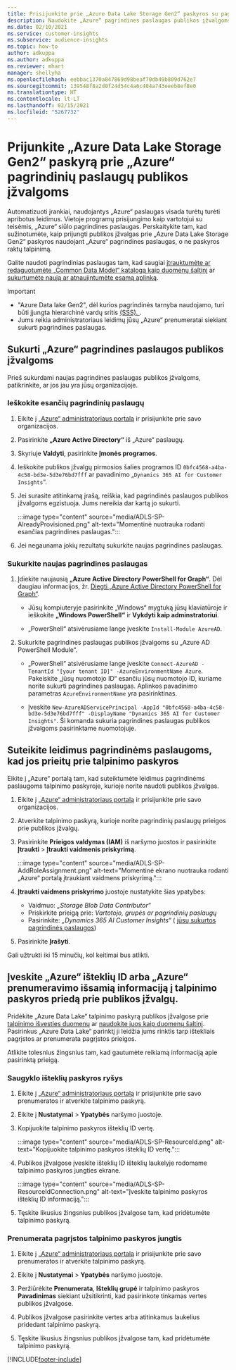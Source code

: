 ```yaml
---
title: Prisijunkite prie „Azure Data Lake Storage Gen2“ paskyros su pagrindinėmis paslaugomis
description: Naudokite „Azure“ pagrindines paslaugas publikos įžvalgoms, kurios prisijungia prie jūsų turimo „Data Lake“ pridedant jį prie publikos įžvalgų.
ms.date: 02/10/2021
ms.service: customer-insights
ms.subservice: audience-insights
ms.topic: how-to
author: adkuppa
ms.author: adkuppa
ms.reviewer: mhart
manager: shellyha
ms.openlocfilehash: eebbac1370a847869d98beaf70db49b809d762e7
ms.sourcegitcommit: 139548f8a2d0f24d54c4a6c404a743eeeb8ef8e0
ms.translationtype: HT
ms.contentlocale: lt-LT
ms.lasthandoff: 02/15/2021
ms.locfileid: "5267732"
---
```

# <a name="connect-to-an-azure-data-lake-storage-gen2-account-with-an-azure-service-principal-for-audience-insights"></a>Prijunkite „Azure Data Lake Storage Gen2“ paskyrą prie „Azure“ pagrindinių paslaugų publikos įžvalgoms

Automatizuoti įrankiai, naudojantys „Azure“ paslaugas visada turėtų turėti apribotus leidimus. Vietoje programų prisijungimo kaip vartotojui su teisėmis, „Azure“ siūlo pagrindines paslaugas. Perskaitykite tam, kad sužinotumėte, kaip prijungti publikos įžvalgas prie „Azure Data Lake Storage Gen2“ paskyros naudojant „Azure“ pagrindines paslaugas, o ne paskyros raktų talpinimą. 

Galite naudoti pagrindinias paslaugas tam, kad saugiai [įtrauktumėte ar redaguotumėte „Common Data Model“ katalogą kaip duomenų šaltinį](connect-common-data-model.md) ar [sukurtumėte naują ar atnaujintumėte esamą aplinką](manage-environments.md#create-an-environment-in-an-existing-organization).

> [!IMPORTANT]
> - "Azure Data lake Gen2", dėl kurios pagrindinės tarnyba naudojamo, turi būti įjungta hierarchinė vardų sritis [ (SSS). ](https://docs.microsoft.com/azure/storage/blobs/data-lake-storage-namespace).
> - Jums reikia administratoriaus leidimų jūsų „Azure“ prenumeratai siekiant sukurti pagrindines paslaugas.

## <a name="create-azure-service-principal-for-audience-insights"></a>Sukurti „Azure“ pagrindines paslaugos publikos įžvalgoms

Prieš sukurdami naujas pagrindines paslaugas publikos įžvalgoms, patikrinkite, ar jos jau yra jūsų organizacijoje.

### <a name="look-for-an-existing-service-principal"></a>Ieškokite esančių pagrindinių paslaugų

1. Eikite į [„Azure“ administratoriaus portalą](https://portal.azure.com) ir prisijunkite prie savo organizacijos.

2. Pasirinkite **„Azure Active Directory“** iš „Azure“ paslaugų.

3. Skyriuje **Valdyti**, pasirinkite **Įmonės programos**.

4. Ieškokite publikos įžvalgų pirmosios šalies programos ID `0bfc4568-a4ba-4c58-bd3e-5d3e76bd7fff` ar pavadinimo „`Dynamics 365 AI for Customer Insights`“.

5. Jei surasite atitinkamą įrašą, reiškia, kad pagrindinės paslaugos publikos įžvalgoms egzistuoja. Jums nereikia dar kartą jo sukurti.
   
   :::image type="content" source="media/ADLS-SP-AlreadyProvisioned.png" alt-text="Momentinė nuotrauka rodanti esančias pagrindines paslaugas.":::
   
6. Jei negaunama jokių rezultatų sukurkite naujas pagrindines paslaugas.

### <a name="create-a-new-service-principal"></a>Sukurkite naujas pagrindines paslaugas

1. Įdiekite naujausią **„Azure Active Directory PowerShell for Graph“**. Dėl daugiau informacijos, žr. [Diegti „Azure Active Directory PowerShell for Graph“](https://docs.microsoft.com/powershell/azure/active-directory/install-adv2).
   - Jūsų kompiuteryje pasirinkite „Windows“ mygtuką jūsų klaviatūroje ir ieškokite **„Windows PowerShell“** ir **Vykdyti kaip adminstratoriui**.
   
   - „PowerShell“ atsivėrusiame lange įveskite `Install-Module AzureAD`.

2. Sukurkite pagrindines paslaugas publikos įžvalgoms su „Azure AD PowerShell Module“.
   - „PowerShell“ atsivėrusiame lange įveskite `Connect-AzureAD -TenantId "[your tenant ID]" -AzureEnvironmentName Azure`. Pakeiskite „jūsų nuomotojo ID“ esančiu jūsų nuomotojo ID, kuriame norite sukurti pagrindines paslaugas. Aplinkos pavadinimo parametras `AzureEnvironmentName` yra pasirinktinas.
  
   - Įveskite `New-AzureADServicePrincipal -AppId "0bfc4568-a4ba-4c58-bd3e-5d3e76bd7fff" -DisplayName "Dynamics 365 AI for Customer Insights"`. Ši komanda sukuria pagrindines paslaugas publikos įžvalgoms pasirinktame nuomotojuje.  

## <a name="grant-permissions-to-the-service-principal-to-access-the-storage-account"></a>Suteikite leidimus pagrindinėms paslaugoms, kad jos prieitų prie talpinimo paskyros

Eikite į „Azure“ portalą tam, kad suteiktumėte leidimus pagrindinėms paslaugoms talpinimo paskyroje, kurioje norite naudoti publikos įžvalgas.

1. Eikite į [„Azure“ administratoriaus portalą](https://portal.azure.com) ir prisijunkite prie savo organizacijos.

1. Atverkite talpinimo paskyrą, kurioje norite pagrindinių paslaugų prieigos prie publikos įžvalgų.

1. Pasirinkite **Prieigos valdymas (IAM)** iš naršymo juostos ir pasirinkite **Įtraukti** > **Įtraukti vaidmenis priskyrimą**.
   
   :::image type="content" source="media/ADLS-SP-AddRoleAssignment.png" alt-text="Momentinė ekrano nuotrauka rodanti „Azure“ portalą įtraukiant vaidmens priskyrimą.":::
   
1. **Įtraukti vaidmens priskyrimo** juostoje nustatykite šias ypatybes:
   - Vaidmuo: *„Storage Blob Data Contributor“*
   - Priskirkite prieigą prie: *Vartotojo, grupės ar pagrindinių paslaugų*
   - Pasirinkite: *„Dynamics 365 AI Customer Insights“* ( [jūsų sukurtos pagrindinės paslaugos](#create-a-new-service-principal))

1.  Pasirinkite **Įrašyti**.

Gali užtrukti iki 15 minučių, kol keitimai bus atlikti.

## <a name="enter-the-azure-resource-id-or-the-azure-subscription-details-in-the-storage-account-attachment-to-audience-insights"></a>Įveskite „Azure“ išteklių ID arba „Azure“ prenumeravimo išsamią informaciją į talpinimo paskyros priedą prie publikos įžvalgų.

Pridėkite „Azure Data Lake“ talpinimo paskyrą publikos įžvalgose prie [talpinimo išvesties duomenų](manage-environments.md) ar [naudokite juos kaip duomenų šaltinį](connect-common-data-service-lake.md). Pasirinkus „Azure Data Lake“ parinktį ji leidžia jums rinktis tarp ištekliais pagrįstos ar prenumerata pagrįstos prieigos.

Atlikite tolesnius žingsnius tam, kad gautumėte reikiamą informaciją apie pasirinktą prieigą.

### <a name="resource-based-storage-account-connection"></a>Saugyklo išteklių paskyros ryšys

1. Eikite į [„Azure“ administratoriaus portalą](https://portal.azure.com) ir prisijunkite prie savo prenumeratos ir atverkite talpinimo paskyrą.

1. Eikite į **Nustatymai** > **Ypatybės** naršymo juostoje.

1. Kopijuokite talpinimo paskyros išteklių ID vertę.

   :::image type="content" source="media/ADLS-SP-ResourceId.png" alt-text="Kopijuokite talpinimo paskyros išteklių ID vertę.":::

1. Publikos įžvalgose įveskite išteklių ID išteklių laukelyje rodomame talpinimo paskyros jungties ekrane.

   :::image type="content" source="media/ADLS-SP-ResourceIdConnection.png" alt-text="Įveskite talpinimo paskyros išteklių ID informaciją.":::   
   
1. Tęskite likusius žingsnius publikos įžvalgose tam, kad pridėtumėte talpinimo paskyrą.

### <a name="subscription-based-storage-account-connection"></a>Prenumerata pagrįstos talpinimo paskyros jungtis

1. Eikite į [„Azure“ administratoriaus portalą](https://portal.azure.com) ir prisijunkite prie savo prenumeratos ir atverkite talpinimo paskyrą.

1. Eikite į **Nustatymai** > **Ypatybės** naršymo juostoje.

1. Peržiūrėkite **Prenumerata**, **Išteklių grupė** ir talpinimo paskyros **Pavadinimas** siekiant užsitikrinti, kad pasirinkote tinkamas vertes publikos įžvalgose.

1. Publikos įžvalgose pasirinkite vertes arba atitinkamus laukelius pridedant talpinimo paskyrą.
   
1. Tęskite likusius žingsnius publikos įžvalgose tam, kad pridėtumėte talpinimo paskyrą.


[!INCLUDE[footer-include](../includes/footer-banner.md)]